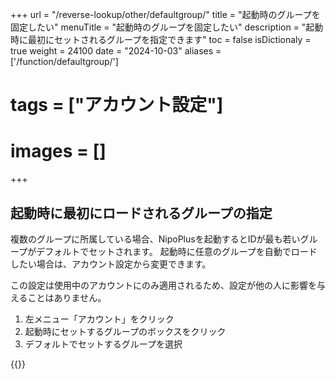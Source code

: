 +++
url = "/reverse-lookup/other/defaultgroup/"
title = "起動時のグループを固定したい"
menuTitle = "起動時のグループを固定したい"
description = "起動時に最初にセットされるグループを指定できます"
toc = false
isDictionaly = true
weight = 24100
date = "2024-10-03"
aliases = ['/function/defaultgroup/']
# tags = ["アカウント設定"]
# images = []
+++

## 起動時に最初にロードされるグループの指定

複数のグループに所属している場合、NipoPlusを起動するとIDが最も若いグループがデフォルトでセットされます。
起動時に任意のグループを自動でロードしたい場合は、アカウント設定から変更できます。

この設定は使用中のアカウントにのみ適用されるため、設定が他の人に影響を与えることはありません。

1. 左メニュー「アカウント」をクリック
2. 起動時にセットするグループのボックスをクリック
3. デフォルトでセットするグループを選択

{{<iTablet filename="defaultGroup" msg="起動時にセットしたいグループを選んでね" alice="ok">}}
